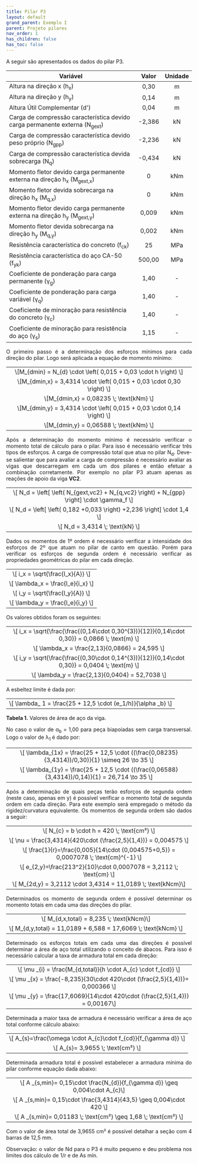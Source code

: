 ```yaml
---
title: Pilar P3
layout: default
grand_parent: Exemplo I
parent: Projeto pilares
nav_order: 1
has_children: false
has_toc: false
---
```


<!--Don't delete this script-->
<script src = "https://polyfill.io/v3/polyfill.min.js?features=es6"></script>
<script id = "MathJax-script" async src="https://cdn.jsdelivr.net/npm/mathjax@3/es5/tex-mml-chtml.js"></script>
<!--Don't delete this script-->

<p align = "justify">
A seguir são apresentados os dados do pilar P3.
</p>

<table style = "width:100%">
<thead align="center">
  <tr>
    <th>Variável</th>
    <th>Valor</th>
    <th>Unidade</th>
  </tr>
</thead>
<tbody align="center">
  <tr>
    <td align = "left">Altura na direção x (h<sub>x</sub>)</td>
    <td>0,30</td>
    <td>m</td>
  </tr>
  <tr>
    <td align = "left">Altura na direção y (h<sub>y</sub>)</td>
    <td>0,14</td>
    <td>m</td>
  </tr>
  <tr>
    <td align = "left">Altura Útil Complementar (d')</td>
    <td>0,04</td>
    <td>m</td>
  </tr>
  <tr>
    <td align = "left">Carga de compressão característica devido carga permanente externa (N<sub>gext</sub>)</td>
    <td>-2,386</td>
    <td>kN</td>
  </tr>
  <tr>
    <td align = "left">Carga de compressão característica devido peso próprio (N<sub>gpp</sub>)</td>
    <td>-2,236</td>
    <td>kN</td>
  </tr>
  <tr>
    <td align = "left">Carga de compressão característica devida sobrecarga (N<sub>q</sub>)</td>
    <td>-0,434</td>
    <td>kN</td>
  </tr>
  <tr>
    <td align = "left">Momento fletor devido carga permanente externa na direção h<sub>x</sub> (M<sub>gext,x</sub>)</td>
    <td>0</td>
    <td>kNm</td>
  </tr>
  <tr>
    <td align = "left">Momento fletor devida sobrecarga na direção h<sub>x</sub> (M<sub>q,x</sub>)</td>
    <td>0</td>
    <td>kNm</td>
  </tr>
  <tr>
    <td align = "left">Momento fletor devido carga permanente externa na direção h<sub>y</sub> (M<sub>gext,y</sub>)</td>
    <td>	0,009</td>
    <td>kNm</td>
  </tr>
  <tr>
    <td align = "left">Momento fletor devida sobrecarga na direção h<sub>y</sub> (M<sub>q,y</sub>)</td>
    <td>0,002</td>
    <td>kNm</td>
  </tr>
  <tr>
    <td align = "left">Resistência característica do concreto (f<sub>ck</sub>)</td>
    <td>25</td>
    <td>MPa</td>
  </tr>
  <tr>
    <td align = "left">Resistência característica do aço CA-50 (f<sub>yk</sub>)</td>
    <td>500,00</td>
    <td>MPa</td>
  </tr>
  <tr>
    <td align = "left">Coeficiente de ponderação para carga permanente (γ<sub>g</sub>)</td>
    <td>1,40</td>
    <td>-</td>
  </tr>
  <tr>
    <td align = "left">Coeficiente de ponderação para carga variável (γ<sub>q</sub>)</td>
    <td>1,40</td>
    <td>-</td>
  </tr>
  <tr>
    <td align = "left">Coeficiente de minoração para resistência do concreto (γ<sub>c</sub>)</td>
    <td>1,40</td>
    <td>-</td>
  </tr>
  <tr>
    <td align = "left">Coeficiente de minoração para resistência do aço (γ<sub>s</sub>)</td>
    <td>1,15</td>
    <td>-</td>
  </tr>
</tbody>
</table>

<p align = "justify">
O primeiro passo é a determinação dos esforços mínimos para cada direção do pilar. Logo será aplicada a equação de momento mínimo:
</p>

<table style = "width:100%">
  <tr>
    <td align = "center">\[M_{dmin} = N_{d} \cdot \left( 0,015 + 0,03 \cdot h \right) \]</td>
  </tr>
  <tr>
      <td align = "center">\[M_{dmin,x} = 3,4314 \cdot \left( 0,015 + 0,03 \cdot 0,30 \right) \]</td>
  </tr>
  <tr>
    <td align = "center">\[M_{dmin,x} = 0,08235 \; \text{kNm} \]</td>
  </tr>  
  <tr>
      <td align = "center">\[M_{dmin,y} = 3,4314 \cdot \left( 0,015 + 0,03 \cdot 0,14 \right) \]</td>
  </tr>
  <tr>
    <td align = "center">\[M_{dmin,y} = 0,06588 \; \text{kNm} \]</td>
  </tr>    
</table>

<p align = "justify">
Após a determinação do momento mínimo é necessário verificar o momento total de cálculo para o pilar. Para isso é necessário verificar três tipos de esforços. A carga de compressão total que atua no pilar N<sub>d</sub>. Deve-se salientar que para avaliar a carga de compressão é necessário avaliar as vigas que descarregam em cada um dos pilares e então efetuar a combinação corretamente. Por exemplo no pilar P3 atuam apenas as reações de apoio da viga <b>VC2</b>.
</p>

<table style = "width:100%">
  <tr>
    <td align = "center">\[ N_d = \left[ \left( N_{gext,vc2} + N_{q,vc2} \right) + N_{gpp} \right] \cdot \gamma_f \]</td>
  </tr>
  <tr>
    <td align = "center">\[ N_d = \left[ \left( 0,182 +0,033 \right) +2,236 \right] \cdot 1,4 \]</td>
  </tr>
  <tr>
    <td align = "center">\[ N_d = 3,4314 \; \text{kN} \]</td>
  </tr>
</table>

<p align = "justify">
Dados os momentos de 1º ordem é necessário verificar a intensidade dos esforços de 2º que atuam no pilar de canto em questão. Porém para verificar os esforços de segunda ordem é necessário verificar as propriedades geométricas do pilar em cada direção.  
</p>

<table style = "width:100%">
  <tr>
    <td align = "center">\[ i_x = \sqrt{\frac{I_x}{A}} \]</td>
  </tr>
  <tr>
    <td align = "center">\[ \lambda_x = \frac{l_e}{i_x} \]</td>
  </tr>
  <tr>
    <td align = "center">\[ i_y = \sqrt{\frac{I_y}{A}} \]</td>
  </tr>
  <tr>
    <td align = "center">\[ \lambda_y = \frac{l_e}{i_y} \]</td>
  </tr>
</table>

<p align = "justify">
Os valores obtidos foram os seguintes:  
</p>

<table style = "width:100%">
  <tr>
    <td align = "center">\[ i_x = \sqrt{\frac{\frac{(0,14\cdot 0,30^{3})}{12}}{0,14\cdot 0,30}} = 0,0866 \; \text{m}  \]</td>
  </tr>
  <tr>
    <td align = "center">\[ \lambda_x = \frac{2,13}{0,0866} = 24,595 \]</td>
  </tr>
  <tr>
    <td align = "center">\[ i_y = \sqrt{\frac{\frac{(0,30\cdot 0,14^{3})}{12}}{0,14\cdot 0,30}} = 0,0404 \; \text{m} \]</td>
  </tr>
  <tr>
    <td align = "center">\[ \lambda_y = \frac{2,13}{0,0404} = 52,7038 \]</td>
  </tr>
</table>  
  
<p align = "justify">
A esbeltez limite é dada por:
</p>

<table>
  <tr>
    <td align = "center">\[ \lambda_ 1 = \frac{25 + 12,5 \cdot (e_1/h)}{\alpha _b} \]</td>
  </tr>
</table>

<p align = "justify" id = "tab2"><b>Tabela 1.</b> Valores de área de aço da viga.</p>

<p align = "justify">
No caso o valor de α<sub>b</sub> = 1,00 para peça biapoiadas sem carga transversal. Logo o valor de λ<sub>1</sub> é dado por:
</p>

<table>
  <tr>
    <td align = "center">\[ \lambda_{1x} = \frac{25 + 12,5 \cdot ((\frac{0,08235}{3,4314})/0,30)}{1} \simeq 26 \to 35  \]</td>
  </tr>
  <tr>
    <td align = "center">\[ \lambda_{1y} = \frac{25 + 12,5 \cdot ((\frac{0,06588}{3,4314})/0,14)}{1} = 26,714 \to 35 \]</td>
  </tr>
</table>

<p align = "justify">
Após a determinação de quais peças terão esforços de segunda ordem (neste caso, apenas em y) é possível verificar o momento total de segunda ordem em cada direção. Para este exemplo será empregado o método da rigidez/curvatura equivalente. Os momentos de segunda ordem são dados a seguir:
</p>

<table>
  <tr>
    <td align = "center">\[ N_{c} = b \cdot h = 420 \; \text{cm²} \]</td>
  </tr>  
  <tr>
    <td align = "center">\[ \nu = \frac{3,4314}{420\cdot (\frac{2,5}{1,4})} = 0,004575 \]</td>
  </tr>    
  <tr>
    <td align = "center">\[ \frac{1}{r}=\frac{0,005}{14\cdot (0,004575+0,5)} = 0,0007078 \; \text{cm}^{-1} \]</td>
  </tr>    
  <tr>
    <td align = "center">\[ e_{2,y}=\frac{213^2}{10}\cdot 0,0007078 = 3,2112 \; \text{cm} \]</td>
  </tr>     
  <tr>
    <td align = "center">\[ M_{2d,y} = 3,2112 \cdot 3,4314 = 11,0189 \; \text{kNcm}\]</td>
  </tr>
</table>

<p align = "justify">
Determinados os momento de segunda ordem é possível determinar os momento totais em cada uma das direções do pilar.
</p>

<table>
  <tr>
    <td align = "center">\[ M_{d,x,total} = 8,235 \; \text{kNcm}\]</td>
  </tr>
  <tr>
    <td align = "center">\[ M_{d,y,total} = 11,0189 + 6,588 = 17,6069 \; \text{kNcm} \]</td>
  </tr>
</table>

<p align = "justify">
Determinado os esforços totais em cada uma das direções é possível determinar a área de aço total utilizando o conceito de ábacos. Para isso é necessário calcular a taxa de armadura total em cada direção:
</p>

<table>
  <tr>
    <td align = "center">\[ \mu _{i} = \frac{M_{d,total}}{h \cdot A_{c} \cdot f_{cd}} \]</td>
  </tr>
  <tr>
    <td align = "center">\[ \mu _{x} = \frac{-8,235}{30\cdot 420\cdot (\frac{2,5}{1,4})}= 0,000366 \]</td>
  </tr>  
  <tr>
    <td align = "center">\[ \mu _{y} = \frac{17,6069}{14\cdot 420\cdot (\frac{2,5}{1,4})} = 0,00167\]</td>
  </tr>
</table>

<p align = "justify">
Determinada a maior taxa de armadura é necessário verificar a área de aço total conforme cálculo abaixo:
</p>

<table>
  <tr>
    <td align = "center">\[ A_{s}=\frac{\omega \cdot A_{c}\cdot f_{cd}}{f_{\gamma d}} \]</td>
  </tr>
  <tr>
    <td align = "center">\[ A_{s}= 3,9655 \; \text{cm²} \]</td>
  </tr>
</table>

<p align = "justify">
Determinada armadura total é possível estabelecer a armadura mínima do pilar conforme equação dada abaixo:
</p>

<table>
  <tr>
    <td align = "center">\[ A _{s,min}= 0,15\cdot \frac{N_{d}}{f_{\gamma d}} \geq 0,004\cdot A_{c}\]</td>
  </tr>
  <tr>
    <td align = "center">\[ A _{s,min}= 0,15\cdot \frac{3,4314}{43,5} \geq 0,004\cdot 420 \]</td>
  </tr>
  <tr>
    <td align = "center">\[ A _{s,min}= 0,01183 \; \text{cm²} \geq 1,68 \; \text{cm²} \]</td>
  </tr>  
</table>

<p align = "justify">
Com o valor de área total de 3,9655 cm² é possível detalhar a seção com 4 barras de 12,5 mm.
  
<p align = "justify">
Observação: o valor de Nd para o P3 é muito pequeno e deu problema nos limites dos cálculo de 1/r e de As mín.
</p>
